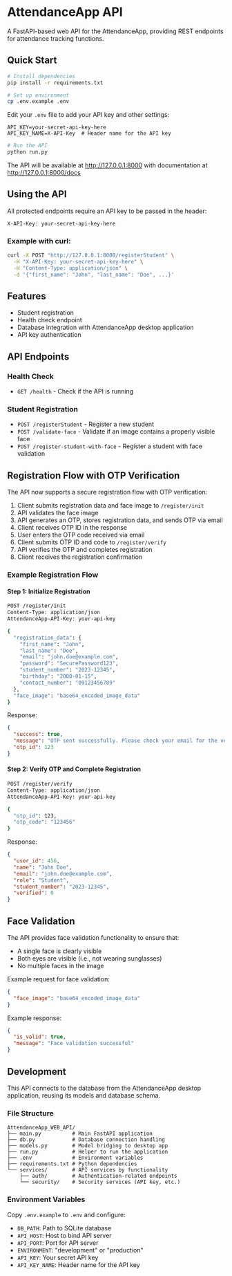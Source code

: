 # AttendanceApp API

A FastAPI-based web API for the AttendanceApp, providing REST endpoints for attendance tracking functions.

## Quick Start

```bash
# Install dependencies
pip install -r requirements.txt

# Set up environment
cp .env.example .env
```

Edit your `.env` file to add your API key and other settings:

```properties
API_KEY=your-secret-api-key-here
API_KEY_NAME=X-API-Key  # Header name for the API key
```

```bash
# Run the API
python run.py
```

The API will be available at http://127.0.0.1:8000 with documentation at http://127.0.0.1:8000/docs

## Using the API

All protected endpoints require an API key to be passed in the header:

```
X-API-Key: your-secret-api-key-here
```

### Example with curl:

```bash
curl -X POST "http://127.0.0.1:8000/registerStudent" \
  -H "X-API-Key: your-secret-api-key-here" \
  -H "Content-Type: application/json" \
  -d '{"first_name": "John", "last_name": "Doe", ...}'
```

## Features

- Student registration
- Health check endpoint
- Database integration with AttendanceApp desktop application
- API key authentication

## API Endpoints

### Health Check
- `GET /health` - Check if the API is running

### Student Registration
- `POST /registerStudent` - Register a new student
- `POST /validate-face` - Validate if an image contains a properly visible face
- `POST /register-student-with-face` - Register a student with face validation

## Registration Flow with OTP Verification

The API now supports a secure registration flow with OTP verification:

1. Client submits registration data and face image to `/register/init`
2. API validates the face image
3. API generates an OTP, stores registration data, and sends OTP via email
4. Client receives OTP ID in the response
5. User enters the OTP code received via email
6. Client submits OTP ID and code to `/register/verify`
7. API verifies the OTP and completes registration
8. Client receives the registration confirmation

### Example Registration Flow

#### Step 1: Initialize Registration

```bash
POST /register/init
Content-Type: application/json
AttendanceApp-API-Key: your-api-key

{
  "registration_data": {
    "first_name": "John",
    "last_name": "Doe",
    "email": "john.doe@example.com",
    "password": "SecurePassword123",
    "student_number": "2023-12345",
    "birthday": "2000-01-15",
    "contact_number": "09123456789"
  },
  "face_image": "base64_encoded_image_data"
}
```

Response:
```json
{
  "success": true,
  "message": "OTP sent successfully. Please check your email for the verification code.",
  "otp_id": 123
}
```

#### Step 2: Verify OTP and Complete Registration

```bash
POST /register/verify
Content-Type: application/json
AttendanceApp-API-Key: your-api-key

{
  "otp_id": 123,
  "otp_code": "123456"
}
```

Response:
```json
{
  "user_id": 456,
  "name": "John Doe",
  "email": "john.doe@example.com",
  "role": "Student",
  "student_number": "2023-12345",
  "verified": 0
}
```

## Face Validation

The API provides face validation functionality to ensure that:
- A single face is clearly visible
- Both eyes are visible (i.e., not wearing sunglasses)
- No multiple faces in the image

Example request for face validation:

```json
{
  "face_image": "base64_encoded_image_data"
}
```

Example response:

```json
{
  "is_valid": true,
  "message": "Face validation successful"
}
```

## Development

This API connects to the database from the AttendanceApp desktop application, reusing its models and database schema.

### File Structure

```
AttendanceApp_WEB_API/
├── main.py          # Main FastAPI application
├── db.py            # Database connection handling
├── models.py        # Model bridging to desktop app
├── run.py           # Helper to run the application
├── .env             # Environment variables
├── requirements.txt # Python dependencies
└── services/        # API services by functionality
    ├── auth/        # Authentication-related endpoints
    └── security/    # Security services (API key, etc.)
```

### Environment Variables

Copy `.env.example` to `.env` and configure:

- `DB_PATH`: Path to SQLite database
- `API_HOST`: Host to bind API server
- `API_PORT`: Port for API server
- `ENVIRONMENT`: "development" or "production"
- `API_KEY`: Your secret API key
- `API_KEY_NAME`: Header name for the API key
